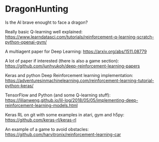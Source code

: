 # DragonHunting
Is the AI brave enought to face a dragon?

Really basic Q-learning well explained: https://www.learndatasci.com/tutorials/reinforcement-q-learning-scratch-python-openai-gym/

A multiagent paper for Deep Learning: https://arxiv.org/abs/1511.08779

A lot of paper if interested (there is also a game section): https://github.com/junhyukoh/deep-reinforcement-learning-papers

Keras and python Deep Reinforcement learning implementation: https://adventuresinmachinelearning.com/reinforcement-learning-tutorial-python-keras/

TensorFlow and Python (and some Q-learning stuff): https://lilianweng.github.io/lil-log/2018/05/05/implementing-deep-reinforcement-learning-models.html

Keras RL on git with some examples in atari, gym and h5py: https://github.com/keras-rl/keras-rl

An example of a game to avoid obstacles: https://github.com/harvitronix/reinforcement-learning-car
